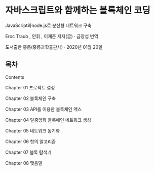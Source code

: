 # 자바스크립트와 함께하는 블록체인 코딩

JavaScript와node.js로 분산형 네트워크 구축

Eroc Traub , 안휘 , 이재준 저자(글) · 금창섭 번역

도서출판 홍릉(홍릉과학출판사) · 2020년 01월 20일

## 목차

Contents

Chapter 01 프로젝트 설정

Chapter 02 블록체인 구축

Chapter 03 API를 이용한 블록체인 액스

Chapter 04 탈중앙화 블록에인 네트워크 생성

Chapter 05 네트워크 동기화

Chapter 06 합의 알고리즘

Chapter 07 블록 탐색기

Chapter 08 맺음말
